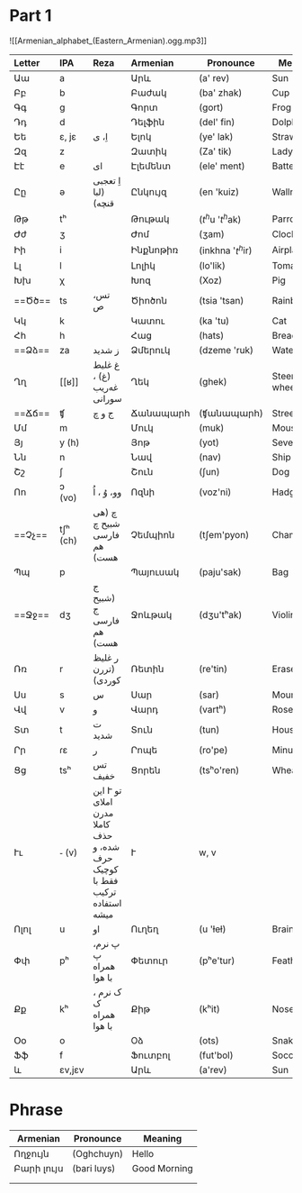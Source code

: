 # Part 1



![[Armenian_alphabet_(Eastern_Armenian).ogg.mp3]]

| Letter | IPA      | Reza                                                                     | Armenian   | Pronounce         | Meaning        |
| :----- | :------- | :----------------------------------------------------------------------- | :--------- | ----------------- | -------------- |
| Աա     | a        |                                                                          | Արև        | (a' rev)          | Sun            |
| Բբ     | b        |                                                                          | ‌Բաժակ     | (ba' zhak)        | Cup            |
| Գգ     | g        |                                                                          | Գորտ       | (gort)            | Frog           |
| Դդ     | d        |                                                                          | Դելֆին     | (del' fin)        | Dolphin        |
| Եե     | ɛ, jɛ    | اِ، ی                                                                    | Ելոկ       | (ye' lak)         | Strawberry     |
| Զզ     | z        |                                                                          | Զատիկ      | (Za' tik)         | Ladybug        |
| Էէ     | e        | ای                                                                       | Էլեմենտ    | (ele' ment)       | Battery        |
| Ըը     | ə        | اِ تعجبی (لبا قنچه)                                                      | Ընկույզ    | (en 'kuiz)        | Wallnut        |
| Թթ     | tʰ       |                                                                          | Թութակ     | ($t^h$u '$t^h$ak) | Parrot         |
| Ժժ     | ʒ        |                                                                          | Ժոմ        | (ʒam)             | Clock          |
| Իի     | i        |                                                                          | Ինքնոթիռ   | (inkhna '$t^h$ir) | Airplane       |
| Լլ     | l        |                                                                          | Լոլիկ      | (lo'lik)          | Tomato         |
| Խխ     | χ        |                                                                          | Խոզ        | (Xoz)             | Pig            |
| ==Ծծ== | ts       | تس، ص                                                                    | ‌‌‌‌Ծիոծոն | (tsia 'tsan)      | Rainbow        |
| Կկ     | k        |                                                                          | Կատու      | (ka 'tu)          | Cat            |
| Հհ     | h        |                                                                          | Հաց        | (hats)            | Bread          |
| ==Ձձ== | za       | ز شدید                                                                   | Ձմերուկ    | (dzeme 'ruk)      | Watermelon     |
| Ղղ     | [[ʁ]]    | غ غلیط (غ) ، غەریب سورانی                                                | Ղեկ        | (ghek)            | Steering wheel |
| ==Ճճ== | ʧ        | ج و چ                                                                    | Ճանապարհ   | (ʧանապարհ)        | Street         |
| Մմ     | m        |                                                                          | Մուկ       | (muk)             | Mouse          |
| Յյ     | y (h)    |                                                                          | Յոթ        | (yot)             | Seven          |
| Նն     | n        |                                                                          | Նավ        | (nav)             | Ship           |
| Շշ     | ʃ        |                                                                          | Շուն       | (ʃun)             | Dog            |
| Ոո     | ɔ (vo)   | وو، وُ ، اُ                                                              | Ոզնի       | (voz'ni)          | Hadgehog       |
| ==Չչ== | tʃʰ (ch) | چ (هی شبیح چ فارسی هم هست)                                               | Չեմպիոն    | (tʃem'pyon)       | Champion       |
| Պպ     | p        |                                                                          | Պայուսակ   | (paju'sak)        | Bag            |
| ==Ջջ== | dʒ       | ج (شبیح ج فارسی هم هست)                                                  | Ջոևթակ     | (dʒu'tʰak)        | Violin         |
| Ռռ     | r        | ر غلیظ (تررن کوردی)                                                      | Ռետին      | (re'tin)          | Eraser         |
| Սս     | s        | س                                                                        | Սար        | (sar)             | Mountain       |
| Վվ     | v        | و                                                                        | Վարդ       | (vartʰ)           | Rose           |
| Տտ     | t        | ت شدید                                                                   | Տուն       | (tun)             | House          |
| Րր     | ɾɛ       | ر                                                                        | Րոպե       | (ro'pe)           | Minute         |
| Ցց     | tsʰ      | تس خفیف                                                                  | Ցորեն      | (tsʰo'ren)        | Wheat          |
| Ււ     | ֊ (v)    | این Ւ تو املای مدرن کاملا حذف شده، و حرف کوچیک فقط با ترکیب استفاده میشه | Ւ          | w, v              |                |
| Ոլոլ   | u        | او                                                                       | Ուղեղ      | (u 'ɫeɫ)          | Brain          |
| Փփ     | pʰ       | پ نرم، پ همراه با هوا                                                    | Փետուր     | (pʰe'tur)         | Feather        |
| Քք     | kʰ       | ک نرم ، ک همراه با هوا                                                   | Քիթ        | (kʰit)            | Nose           |
| Օօ     | o        |                                                                          | Oձ         | (ots)             | Snake          |
| Ֆֆ     | f        |                                                                          | Ֆուտբոլ    | (fut'bol)         | Soccer         |
| և      | ɛv,jɛv   |                                                                          | Արև        | (a'rev)           | Sun            |


# Phrase

| Armenian   | Pronounce   | Meaning      |
| ---------- | ----------- | ------------ |
| Ողջույն    | (Oghchuyn)  | Hello        |
| Բարի լույս | (bari luys) | Good Morning |
|            |             |              |
|            |             |              |



